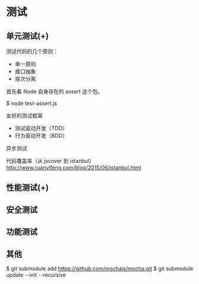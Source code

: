 测试
====

单元测试(+)
----

测试代码的几个原则：

- 单一原则
- 接口抽象
- 层次分离

首先看 Node 自身存在的 assert 这个包。

  $ node test-assert.js

友好的测试框架

- 测试驱动开发（TDD）
- 行为驱动开发（BDD）

异步测试

代码覆盖率（从 jscover 到 istanbul）
<http://www.ruanyifeng.com/blog/2015/06/istanbul.html>

性能测试(+)
----

安全测试
----

功能测试
----

其他
----

  $ git submodule add https://github.com/mochajs/mocha.git
  $ git submodule update --init --recursive
